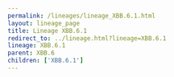 ```yaml
---
permalink: /lineages/lineage_XBB.6.1.html
layout: lineage_page
title: Lineage XBB.6.1
redirect_to: ../lineage.html?lineage=XBB.6.1
lineage: XBB.6.1
parent: XBB.6
children: ['XBB.6.1']
---
```

